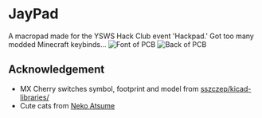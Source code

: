 # JayPad
A macropad made for the YSWS Hack Club event 'Hackpad.' Got too many modded Minecraft keybinds...
![Font of PCB](https://cloud-bjrjgm1gq-hack-club-bot.vercel.app/0image.png)
![Back of PCB](https://cloud-bjrjgm1gq-hack-club-bot.vercel.app/1image.png)
## Acknowledgement
- MX Cherry switches symbol, footprint and model from [sszczep/kicad-libraries/](https://github.com/sszczep/kicad-libraries/tree/master)
- Cute cats from [Neko Atsume](https://www.nekoatsume.com/en/)
